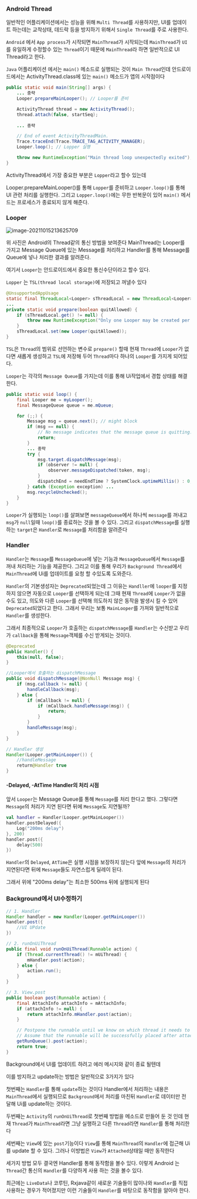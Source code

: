 ### Android Thread

일반적인 어플리케이션에서는 성능을 위해 `Multi Thread`를 사용하지만, UI를 업데이트 하는데는 교착상태, 데드락 등을 방지하기 위해서  `Single Thread`를 주로 사용한다. 

`Android` 에서 `App process`가 시작되면 `MainThread`가 시작되는데 `MainThread`가 `UI`를 유일하게 수정할수 있는 `Thread`이기 때문에  `MainThread`라 하면 일반적으로 UI Thread라고 한다.

`Java` 어플리케이션 에서는 `main()` 메소드로 실행되는 것이 `Main Thread`인데 안드로이드에서는 ActivityThread.class에 있는 `main()` 메소드가 앱의 시작점이다

```java
public static void main(String[] args) {
	... 중략
    Looper.prepareMainLooper(); // Looper를 준비

    ActivityThread thread = new ActivityThread();
    thread.attach(false, startSeq);
    
    ... 중략

    // End of event ActivityThreadMain.
    Trace.traceEnd(Trace.TRACE_TAG_ACTIVITY_MANAGER);
    Looper.loop(); // Lopper 실행

    throw new RuntimeException("Main thread loop unexpectedly exited");
}
```

ActivityThread에서 가장 중요한 부분은 `Lopper`라고 할수 있는데 

Looper.prepareMainLooper()를 통해 `Lopper`를 준비하고 `Looper.loop()`를 통해 UI 관련 처리를 실행한다.  그리고 `Lopper.loop()`에는 무한 반복문이 있어 `main()` 메서드는 프로세스가 종료되지 않게 해준다.

### Looper 

![image-20211015213625709](res/README/image-20211015213625709-16344684252472.png)

위 사진은 Android의 Thread같의 통신 방법을 보여준다 MainThread는 Looper를 가지고 Message Queue에 있는 Message를 처리하고 Handler를 통해 Message를 Queue에 넣나 처리한 결과를 알려준다.

여기서 `Looper`는 안드로이드에서 중요한 통신수단이라고 할수 있다.

`Lopper` 는 `TSL(thread local storage)`에 저장되고 꺼낼수 있다 

```java
@UnsupportedAppUsage
static final ThreadLocal<Looper> sThreadLocal = new ThreadLocal<Looper>();
...
private static void prepare(boolean quitAllowed) {
    if (sThreadLocal.get() != null) {
        throw new RuntimeException("Only one Looper may be created per thread");
    }
    sThreadLocal.set(new Looper(quitAllowed));
}
```

`TSL`은 `Thread`의 범위로 선언하는 변수로 `prepare()` 할때 현재 `Thread`에 `Looper`가 없다면 새롭게 생성하고 `TSL`에 저장해 두어 `Thread`마다 하나의 `Looper`를 가지게 되어있다.

`Looper`는 각각의 `Message Queue`를 가지는데 이를 통해 Ui작업에서 경합 상태를 해결한다. 

```java
public static void loop() {
    final Looper me = myLooper();
    final MessageQueue queue = me.mQueue;

    for (;;) {
        Message msg = queue.next(); // might block
        if (msg == null) {
            // No message indicates that the message queue is quitting.
            return;
        }
        ... 중략
        try {
            msg.target.dispatchMessage(msg);
            if (observer != null) {
                observer.messageDispatched(token, msg);
            }
            dispatchEnd = needEndTime ? SystemClock.uptimeMillis() : 0;
        } catch (Exception exception) ...
        msg.recycleUnchecked();
    }
}
```

`Looper`가 실행되는 `loop()`를 살펴보면 `messageQueue`에서 하나씩 `message`를 꺼내고 `msg`가 `null`일때 `loop()`를 종료하는 것을 볼 수 있다. 그리고 `dispatchMessage`를 실행하는 `target`은 `Handler`로 `Message`를 처리함을 알려준다

### Handler 

`Handler`는 `Message`를 `MessageQueue`에 넣는 기능과 `MessageQueue`에서 `Message`를 꺼내 처리하는 기능을 제공한다. 그리고 이를 통해 우리가 `Background Thread`에서 `MainThread`에 Ui를 업데이트를 요청 할 수있도록 도와준다.

`Handler`의 기본생성자는 `Deprecated`되었는데 그 이유는 `Handller`에 `looper`를 지정하지 않으면 자동으로 `Looper`를 선택하게 되는데 그때 현재 `Thread`에 `Looper`가 없을 수도 있고, 의도와 다른 `Looper`를 선택해 의도하지 않은 동작을 발생시 킬 수 있어 `Deprecated`되었다고 한다. 그래서 우리는 보통 `MainLooper`를 가져와 일반적으로 `Handler`를 생성한다.

그래서 최종적으로 `Looper`가 호출하는 `dispatchMessage`를 `Handler`는 수신받고 우리가 `callback`을 통해 `Message`객체를 수신 받게되는 것이다. 

```java
@Deprecated
public Handler() {
    this(null, false);
}

//Looper에서 호출하는 dispatchMessage
public void dispatchMessage(@NonNull Message msg) {
    if (msg.callback != null) {
        handleCallback(msg);
    } else {
        if (mCallback != null) {
            if (mCallback.handleMessage(msg)) {
                return;
            }
        }
        handleMessage(msg);
    }
}

// Handler 생성
Handler(Looper.getMainLooper()) {
    //handleMessage
    return@Handler true
}
```

#### -Delayed, -AtTime Handler의 처리 시점

앞서 `Looper`는 Message Queue를 통해 `Message`를 처리 한다고 했다. 그렇다면 `Message`의 처리가 지연 된다면 뒤에 `Message`도 지연될까?

```kotlin
val handler = Handler(Looper.getMainLooper())
handler.postDelayed({
    Log("200ms delay")
}, 200)
handler.post({
    delay(500)
})
```

`Handler`의 `Delayed`, `AtTime`은 실행 시점을 보장하지 않는다 앞에 `Message`의 처리가 지연된다면 뒤에 `Message`들도 자연스럽게 딜레이 된다. 

그래서 위에 "200ms delay"는 최소한 500ms 뒤에 실행되게 된다

### Background에서 UI수정하기

```java
// 1. Handler
Handler handler = new Handler(Looper.getMainLooper())
handler.post({
    //UI UPdate
})

// 2. runOnUiThread
public final void runOnUiThread(Runnable action) {
    if (Thread.currentThread() != mUiThread) {
        mHandler.post(action);
    } else {
        action.run();
    }
}

// 3. View.post
public boolean post(Runnable action) {
    final AttachInfo attachInfo = mAttachInfo;
    if (attachInfo != null) {
        return attachInfo.mHandler.post(action);
    }

    // Postpone the runnable until we know on which thread it needs to run.
    // Assume that the runnable will be successfully placed after attach.
    getRunQueue().post(action);
    return true;
}
```

Background에서 UI를 업데이트 하려고 에러 메시지와 같이 종료 될텐데

이를 방지하고 update하는 방법은 일반적으로 3가지가 있다

첫번째는 `Handler`를 통해 `update`하는 것이다 Handler에서 처리하는 내용은 `MainThread`에서 실행되므로 `Background`에서 처리를 마친뒤 `Handler`로 데이터만 전달해 Ui를 update하는 것이다.

두번째는 `Activity`의 `runOnUiThread`로 첫번째 방법을 메소드로 만들어 둔 것 인데 현재 `Thread`가 `MainThread`라면 그냥 실행하고 다른 `Thread`라면 `Handler`를 통해 처리한다

세번째는 `View`에 있는 `post`기능이다 `View`를 통해 `MainThread`의 `Handler`에 접근해 Ui를 update 할 수 있다. 그러나 이방법은 `View`가 `Attached`상태일 때만 동작한다

세가지 방법 모두 결국엔 Handler를 통해 동작함을  볼수 있다. 이렇게 Android 는 `Thread`간 통신의 `Handler`를 다양하게 사용 하는 것을 볼수 있다. 

최근에는 `LiveData`나 코루틴, Rxjava같이 새로운 기술들이 많이나와 `Handler`를 직접 사용하는 경우가 적어졌지만 이런 기술들이 `Handler`를 바탕으로 동작함을 알아야 한다. 